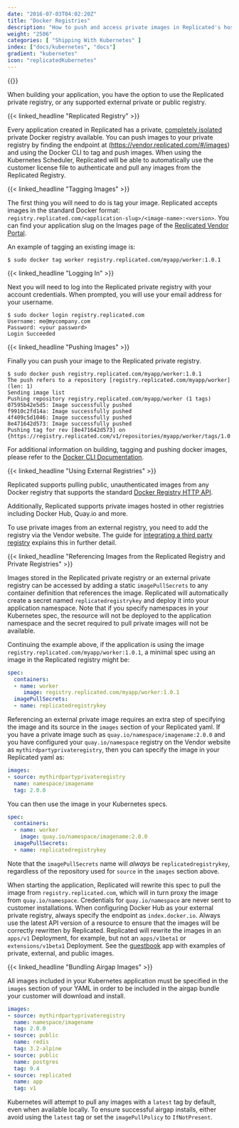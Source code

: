 ```yaml
---
date: "2016-07-03T04:02:20Z"
title: "Docker Registries"
description: "How to push and access private images in Replicated's hosted private registry."
weight: "2506"
categories: [ "Shipping With Kubernetes" ]
index: ["docs/kubernetes", "docs"]
gradient: "kubernetes"
icon: "replicatedKubernetes"
---
```


{{<legacynotice>}}

When building your application, you have the option to use the Replicated private registry, or any supported external private or public registry.

{{< linked_headline "Replicated Registry" >}}

Every application created in Replicated has a private, [completely isolated](/docs/registry/security) private Docker registry available. You can push images to your private registry by finding the endpoint at (https://vendor.replicated.com/#/images) and using the Docker CLI to tag and push images. When using the Kubernetes Scheduler, Replicated will be able to automatically use the customer license file to authenticate and pull any images from the Replicated Registry.

{{< linked_headline "Tagging Images" >}}

The first thing you will need to do is tag your image. Replicated accepts images in the standard Docker format: `registry.replicated.com/<application-slug>/<image-name>:<version>`. You can find your application slug on the Images page of the [Replicated Vendor Portal](https://vendor.replicated.com/#/images).

An example of tagging an existing image is:

```shell
$ sudo docker tag worker registry.replicated.com/myapp/worker:1.0.1
```

{{< linked_headline "Logging In" >}}

Next you will need to log into the Replicated private registry with your account credentials. When prompted, you will use your email address for your username.

```shell
$ sudo docker login registry.replicated.com
Username: me@mycompany.com
Password: <your password>
Login Succeeded
```

{{< linked_headline "Pushing Images" >}}

Finally you can push your image to the Replicated private registry.

```shell
$ sudo docker push registry.replicated.com/myapp/worker:1.0.1
The push refers to a repository [registry.replicated.com/myapp/worker] (len: 1)
Sending image list
Pushing repository registry.replicated.com/myapp/worker (1 tags)
07595b42e5d5: Image successfully pushed
f9910c2fd14a: Image successfully pushed
4f409c5d1046: Image successfully pushed
8e471642d573: Image successfully pushed
Pushing tag for rev [8e471642d573] on {https://registry.replicated.com/v1/repositories/myapp/worker/tags/1.0.1}
```

For additional information on building, tagging and pushing docker images, please refer to the
[Docker CLI Documentation](https://docs.docker.com/engine/reference/commandline/cli/).


{{< linked_headline "Using External Registries" >}}

Replicated supports pulling public, unauthenticated images from any Docker registry that supports the standard [Docker Registry HTTP API](https://docs.docker.com/registry/spec/api/).

Additionally, Replicated supports private images hosted in other registries including Docker Hub, Quay.io and more.

To use private images from an external registry, you need to add the registry via the Vendor website. The guide for [integrating a third party registry](https://help.replicated.com/community/t/using-third-party-registries/45) explains this in further detail.

{{< linked_headline "Referencing Images from the Replicated Registry and Private Registries" >}}

Images stored in the Replicated private registry or an external private registry can be accessed by adding a static `imagePullSecrets` to any container definition that references the image. Replicated will automatically create a secret named `replicatedregistrykey` and deploy it into your application namespace. Note that if you specify namespaces in your Kubernetes spec, the resource will not be deployed to the application namespace and the secret required to pull private images will not be available.

Continuing the example above, if the application is using the image `registry.replicated.com/myapp/worker:1.0.1`, a minimal spec using an image in the Replicated registry might be:

```yaml
spec:
  containers:
  - name: worker
     image: registry.replicated.com/myapp/worker:1.0.1
  imagePullSecrets:
  - name: replicatedregistrykey
```

Referencing an external private image requires an extra step of specifying the image and its source in the `images` section of your Replicated yaml.
If you have a private image such as `quay.io/namespace/imagename:2.0.0` and you have configured your `quay.io/namespace` registry on the Vendor website as `mythirdpartyprivateregistry`, then you can specify the image in your Replicated yaml as:

```yaml
images:
- source: mythirdpartyprivateregistry
  name: namespace/imagename
  tag: 2.0.0
```

You can then use the image in your Kubernetes specs.

```yaml
spec:
  containers:
  - name: worker
    image: quay.io/namespace/imagename:2.0.0
  imagePullSecrets:
  - name: replicatedregistrykey
```

Note that the `imagePullSecrets` name will *always* be `replicatedregistrykey`, regardless of the repository used for `source` in the `images` section above.


When starting the application, Replicated will rewrite this spec to pull the image from `registry.replicated.com`, which will in turn proxy the image from `quay.io/namespace`. Credentials for `quay.io/namespace` are never sent to customer installations.
When configuring Docker Hub as your external private registry, always specify the endpoint as `index.docker.io`.
Always use the latest API version of a resource to ensure that the images will be correctly rewritten by Replicated.
Replicated will rewrite the images in an `apps/v1` Deployment, for example, but not an `apps/v1beta1` or `extensions/v1beta1` Deployment.
See the [guestbook](/docs/kubernetes/examples/guestbook/) app with examples of private, external, and public images.

{{< linked_headline "Bundling Airgap Images" >}}

All images included in your Kubernetes application must be specified in the `images` section of your YAML in order to be included in the airgap bundle your customer will download and install.

```yaml
images:
- source: mythirdpartyprivateregistry
  name: namespace/imagename
  tag: 2.0.0
- source: public
  name: redis
  tag: 3.2-alpine
- source: public
  name: postgres
  tag: 9.4
- source: replicated
  name: app
  tag: v1
```

Kubernetes will attempt to pull any images with a `latest` tag by default, even when available locally. To ensure successful airgap installs, either avoid using the `latest` tag or set the `imagePullPolicy` to `IfNotPresent`.
